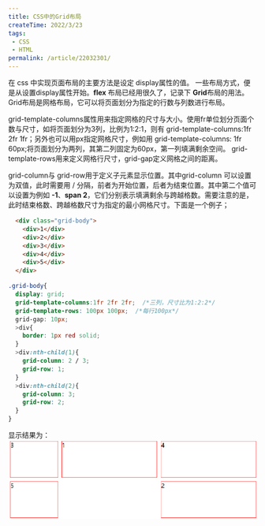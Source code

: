 ```yaml
---
title: CSS中的Grid布局
createTime: 2022/3/23
tags:
 - CSS
 - HTML
permalink: /article/22032301/
---
```


在 css 中实现页面布局的主要方法是设定 <span class="markdown-text-background-color">display</span>属性的值。
一些布局方式，便是从设置<span class="markdown-text-background-color">display</span>属性开始。**flex** 布局已经用很久了，记录下 **Grid**布局的用法。<!-- more -->Grid布局是网格布局，它可以将页面划分为指定的行数与列数进行布局。  

<span class="markdown-text-background-color">grid-template-columns</span>属性用来指定网格的尺寸与大小。使用fr单位划分页面个数与尺寸，如将页面划分为3列，比例为1:2:1，则有
<span class="markdown-text-background-color">grid-template-columns:1fr 2fr 1fr</span>；另外也可以用px指定网格尺寸，例如用
<span class="markdown-text-background-color">grid-template-columns: 1fr 60px;</span>将页面划分为两列，其第二列固定为60px，第一列填满剩余空间。
<span class="markdown-text-background-color">grid-template-rows</span>用来定义网格行尺寸，<span class="markdown-text-background-color">grid-gap</span>定义网格之间的距离。  

<span class="markdown-text-background-color">grid-column</span>与<span class="markdown-text-background-color"> grid-row</span>用于定义子元素显示位置。其中<span class="markdown-text-background-color">grid-column</span>
可以设置为双值，此时需要用 / 分隔，前者为开始位置，后者为结束位置。其中第二个值可以设置为例如 **-1**、**span 2**，它们分别表示填满剩余与跨越格数。需要注意的是，此时结束格数、跨越格数尺寸为指定的最小网格尺寸。下面是一个例子；
```html
  <div class="grid-body">
    <div>1</div>
    <div>2</div>
    <div>3</div>
    <div>4</div>
    <div>5</div>
  </div>
```
```css
.grid-body{
  display: grid;
  grid-template-columns:1fr 2fr 2fr;  /*三列，尺寸比为1:2:2*/
  grid-template-rows: 100px 100px;  /*每行100px*/
  grid-gap: 10px;
  >div{
    border: 1px red solid;
  }
  >div:nth-child(1){
    grid-column: 2 / 3; 
    grid-row: 1;
  }
  >div:nth-child(2){
    grid-column: 3;
    grid-row: 2;
  }
}
```

显示结果为：  
![img.png](../assets/22032301_01.jpg)
